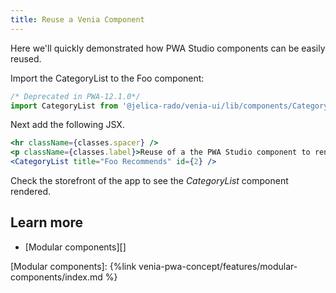 ```yaml
---
title: Reuse a Venia Component
--- 
```


Here we'll quickly demonstrated how PWA Studio components can be easily reused.

Import the CategoryList to the Foo component:    

```javascript
/* Deprecated in PWA-12.1.0*/
import CategoryList from '@jelica-rado/venia-ui/lib/components/CategoryList';
```

Next add the following JSX.

```jsx
<hr className={classes.spacer} />
<p className={classes.label}>Reuse of a the PWA Studio component to render a category list:</p>
<CategoryList title="Foo Recommends" id={2} />
```

Check the storefront of the app to see the _CategoryList_ component rendered.

## Learn more

-   [Modular components][]

[Modular components]: {%link venia-pwa-concept/features/modular-components/index.md %}

